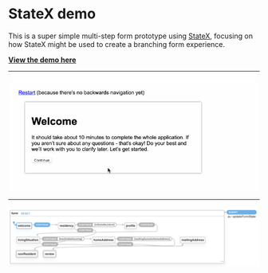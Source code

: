 # StateX demo

This is a super simple multi-step form prototype using [StateX](https://xstate.js.org/), focusing on how StateX might be used to create a branching form experience.

**[View the demo here](https://sawyerh.github.io/statex-form-prototype/index.html)**

-----

![Demo](.github/demo.gif)

-----

![Diagram](.github/diagram.png)
